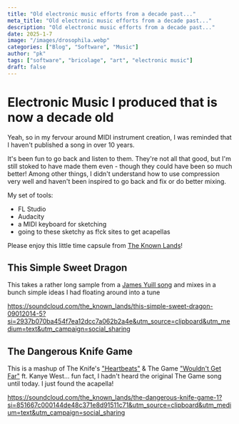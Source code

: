 ```yaml
---
title: "Old electronic music efforts from a decade past..."
meta_title: "Old electronic music efforts from a decade past..."
description: "Old electronic music efforts from a decade past..."
date: 2025-1-7
image: "/images/drosophila.webp"
categories: ["Blog", "Software", "Music"]
author: "pk"
tags: ["software", "bricolage", "art", "electronic music"]
draft: false
---
```


# Electronic Music I produced that is now a decade old

Yeah, so in my fervour around MIDI instrument creation, I was reminded that I haven't published a song in over 10 years.

It's been fun to go back and listen to them. They're not all that good, but I'm still stoked to have made them even - though they could have been so much better!
Among other things, I didn't understand how to use compression very well and haven't been inspired to go back and fix or do better mixing.

My set of tools:
- FL Studio
- Audacity
- a MIDI keyboard for sketching
- going to these sketchy as f!ck sites to get acapellas

Please enjoy this little time capsule from [The Known Lands](https://soundcloud.com/the_known_lands)!


## This Simple Sweet Dragon

This takes a rather long sample from a [James Yuill song](https://www.youtube.com/watch?v=PPkfFv_aJsA) and
mixes in a bunch simple ideas I had floating around into a tune

https://soundcloud.com/the_known_lands/this-simple-sweet-dragon-09012014-5?si=2937b070ba454f7ea12dcc7a062b2a4e&utm_source=clipboard&utm_medium=text&utm_campaign=social_sharing


## The Dangerous Knife Game

This is a mashup of The Knife's ["Heartbeats"](https://www.youtube.com/watch?v=pPD8Ja64mRU) & The Game ["Wouldn't Get Far"](https://www.youtube.com/watch?v=MlzrC-B6n-M) ft. Kanye West... fun fact, I hadn't heard the original The Game song until today. I just found the acapella!


https://soundcloud.com/the_known_lands/the-dangerous-knife-game-1?si=851667c000144de48c371e8d91511c71&utm_source=clipboard&utm_medium=text&utm_campaign=social_sharing

